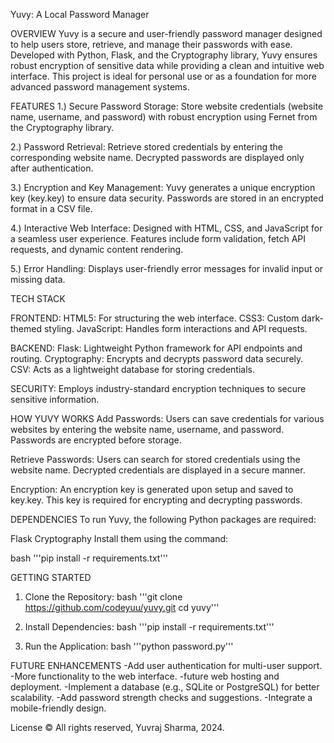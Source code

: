Yuvy: A Local Password Manager

OVERVIEW
Yuvy is a secure and user-friendly password manager designed to help users store, retrieve, and manage their passwords with ease. Developed with Python, Flask, and the Cryptography library, Yuvy ensures robust encryption of sensitive data while providing a clean and intuitive web interface. This project is ideal for personal use or as a foundation for more advanced password management systems. <br/>

FEATURES
1.) Secure Password Storage:
Store website credentials (website name, username, and password) with robust encryption using Fernet from the Cryptography library.

2.) Password Retrieval:
Retrieve stored credentials by entering the corresponding website name.
Decrypted passwords are displayed only after authentication.

3.) Encryption and Key Management:
Yuvy generates a unique encryption key (key.key) to ensure data security.
Passwords are stored in an encrypted format in a CSV file.

4.) Interactive Web Interface:
Designed with HTML, CSS, and JavaScript for a seamless user experience.
Features include form validation, fetch API requests, and dynamic content rendering.

5.) Error Handling:
Displays user-friendly error messages for invalid input or missing data.

TECH STACK

FRONTEND:
HTML5: For structuring the web interface.
CSS3: Custom dark-themed styling.
JavaScript: Handles form interactions and API requests.

BACKEND:
Flask: Lightweight Python framework for API endpoints and routing.
Cryptography: Encrypts and decrypts password data securely.
CSV: Acts as a lightweight database for storing credentials.

SECURITY:
Employs industry-standard encryption techniques to secure sensitive information.

HOW YUVY WORKS
Add Passwords:
Users can save credentials for various websites by entering the website name, username, and password.
Passwords are encrypted before storage.

Retrieve Passwords:
Users can search for stored credentials using the website name.
Decrypted credentials are displayed in a secure manner.

Encryption:
An encryption key is generated upon setup and saved to key.key.
This key is required for encrypting and decrypting passwords.

DEPENDENCIES
To run Yuvy, the following Python packages are required:

Flask
Cryptography
Install them using the command:

bash
'''pip install -r requirements.txt'''

GETTING STARTED

1. Clone the Repository:
bash
'''git clone https://github.com/codeyuu/yuvy.git
cd yuvy'''

3. Install Dependencies:
bash
'''pip install -r requirements.txt'''

4. Run the Application:
bash
'''python password.py'''

FUTURE ENHANCEMENTS
-Add user authentication for multi-user support.
-More functionality to the web interface.
-future web hosting and deployment.
-Implement a database (e.g., SQLite or PostgreSQL) for better scalability.
-Add password strength checks and suggestions.
-Integrate a mobile-friendly design.


License
© All rights reserved, Yuvraj Sharma, 2024.
